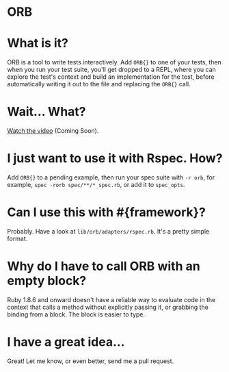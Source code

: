 # ORB

# What is it?

ORB is a tool to write tests interactively. Add `ORB{}` to one of your
tests, then when you run your test suite, you'll get dropped to a
REPL, where you can explore the test's context and build an
implementation for the test, before automatically writing it out to 
the file and replacing the `ORB{}` call.

# Wait... What?

[Watch the video](#) (Coming Soon).

# I just want to use it with Rspec. How?

Add `ORB{}` to a pending example, then run your spec suite with 
`-r orb`, for example, `spec -rorb spec/**/*_spec.rb`, or add it to `spec_opts`.

# Can I use this with \#{framework}?

Probably. Have a look at `lib/orb/adapters/rspec.rb`. It's a pretty simple
format. 

# Why do I have to call ORB with an empty block?

Ruby 1.8.6 and onward doesn't have a reliable way to evaluate code in
the context that calls a method without explicitly passing it, or
grabbing the binding from a block. The block is easier to type.

# I have a great idea...

Great! Let me know, or even better, send me a pull request.
